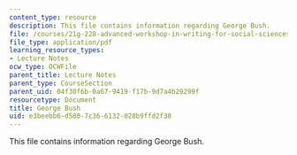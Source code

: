 ```yaml
---
content_type: resource
description: This file contains information regarding George Bush.
file: /courses/21g-228-advanced-workshop-in-writing-for-social-sciences-and-architecture-els-spring-2007/e3beebb6d5807c366132028b9ffd2f38_MIT21G.228S07_guidelines.pdf
file_type: application/pdf
learning_resource_types:
- Lecture Notes
ocw_type: OCWFile
parent_title: Lecture Notes
parent_type: CourseSection
parent_uid: 04f30f6b-0a67-9419-f17b-9d7a4b29299f
resourcetype: Document
title: George Bush
uid: e3beebb6-d580-7c36-6132-028b9ffd2f38
---
```

This file contains information regarding George Bush.

